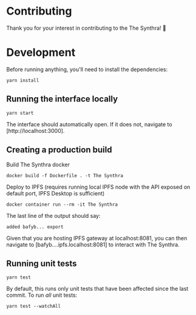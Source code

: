 # Contributing

Thank you for your interest in contributing to the The Synthra! 🐎

# Development

Before running anything, you'll need to install the dependencies:

```
yarn install
```

## Running the interface locally

```
yarn start
```

The interface should automatically open. If it does not, navigate to [http://localhost:3000].

## Creating a production build

Build The Synthra docker
```
docker build -f Dockerfile . -t The Synthra
```

Deploy to IPFS (requires running local IPFS node with the API exposed on default port, IPFS Desktop is sufficient)
```
docker container run --rm -it The Synthra
```

The last line of the output should say:
```
added bafyb... export
```

Given that you are hosting IPFS gateway at localhost:8081, you can then navigate to [bafyb....ipfs.localhost:8081] to interact with The Synthra.

## Running unit tests

```
yarn test
```

By default, this runs only unit tests that have been affected since the last commit. To run _all_ unit tests:

```
yarn test --watchAll
```
